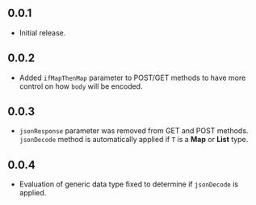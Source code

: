 ## 0.0.1

* Initial release.

## 0.0.2

* Added `ifMapThenMap` parameter to POST/GET methods to have more control on how `body` will be encoded.

## 0.0.3

* `jsonResponse` parameter was removed from GET and POST methods. `jsonDecode` method is automatically applied if `T` is a **Map** or **List** type.

## 0.0.4

* Evaluation of generic data type fixed to determine if `jsonDecode` is applied.
